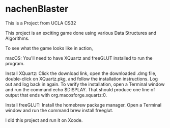 # nachenBlaster

This is a Project from UCLA CS32

This project is an exciting game done using various Data Structures and Algorithms.

To see what the game looks like in action,

macOS: You'll need to have XQuartz and freeGLUT installed to run the program. 

Install XQuartz: Click the download link, open the downloaded .dmg file, double-click on XQuartz.pkg, and follow the installation instructions. Log out and log back in again. To verify the installation, open a Terminal window and run the command echo $DISPLAY. That should produce one line of output that ends with org.macosforge.xquartz:0. 

Install freeGLUT: Install the homebrew package manager. Open a Terminal window and run the command brew install freeglut.

I did this project and run it on Xcode.
